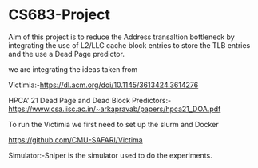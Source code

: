 # CS683-Project
Aim of this project is to reduce the Address transaltion bottleneck by integrating the use of L2/LLC cache block entries to store the TLB entries and the use a Dead Page predictor.

we are integrating  the ideas taken from 

Victimia:-https://dl.acm.org/doi/10.1145/3613424.3614276

HPCA’ 21 Dead Page and Dead Block Predictors:-https://www.csa.iisc.ac.in/~arkapravab/papers/hpca21_DOA.pdf 

To run the Victimia we first need to set up the slurm and Docker

https://github.com/CMU-SAFARI/Victima

Simulator:-Sniper is the simulator used to do the experiments.
